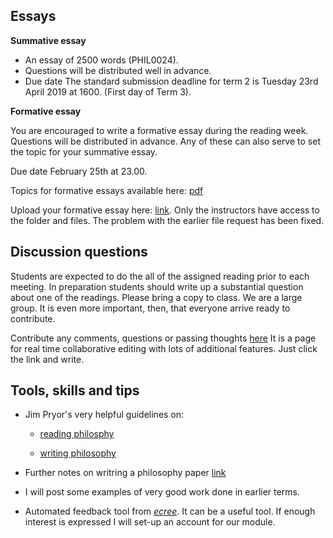 <!-- # Assessment -->


## Essays 

**Summative essay**

* An essay of 2500 words (PHIL0024).
* Questions will be distributed well in advance. 
* Due date The standard submission deadline for term 2 is Tuesday 23rd April 2019 at 1600. (First day of Term 3). 



<!-- * Due date for the summative essay is April 23rd 2018. For more detail see the Philosophy BA assessment space [link](https://moodle.ucl.ac.uk/course/view.php?id=14303). 
  - This was the original schedule for submission of summative essays. See the announcements section above for relevant changes to the deadline. 
  - The deadline is now *Tuesday 8 May at 1600*. -->

**Formative essay**

You are encouraged to write a formative essay during the reading week. Questions will be distributed in advance. Any of these can also serve to set the topic for your summative essay.

Due date February 25th at 23.00.

Topics for formative essays available here: [pdf](https://www.dropbox.com/s/ovmi64olop1tdol/ethics_essay_topics_2019.pdf?dl=0)

Upload your formative essay here: [link](https://www.dropbox.com/sh/wc73pgb4itrko39/AADhIp2nJnEYPaD1E2drudmta?dl=0). Only the instructors have access to the folder and files. The problem with the earlier file request has been fixed.




## Discussion questions

Students are expected to do the all of the assigned reading prior to each meeting. In preparation students should write up a substantial question about one of the readings. Please bring a copy to class. We are a large group. It is even more important, then, that everyone arrive ready to contribute.

Contribute any comments, questions or passing thoughts [here](discussion.md) It is a page for real time collaborative editing with lots of additional features. Just click the link and write.


## Tools, skills and tips

- Jim Pryor's very helpful guidelines on:
    + [reading philosphy](http://www.jimpryor.net/teaching/guidelines/reading.html)

    + [writing philosophy](http://www.jimpryor.net/teaching/guidelines/writing.html)

- Further notes on writring a philosophy paper [link](https://www.dropbox.com/s/ow6b0l5vy28b19t/notes-writing.pdf?dl=0)

<!-- - Writing exercises for bringing narrative into the rational order of a philosophical essay as well as a few model essays will be posted here later in the term. -->
<!-- link to 2017 exercises-->

- I will post some examples of very good work done in earlier terms.


- Automated feedback tool from [*ecree*](https://www.ecree.com/signup). It can be a useful tool. If enough interest is expressed I will set-up an account for our module.
